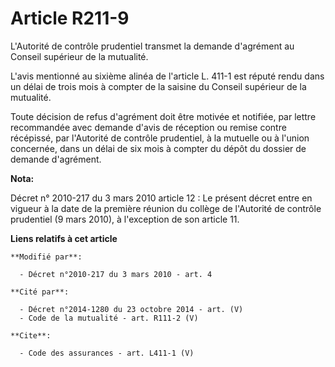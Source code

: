 # Article R211-9

L'Autorité de contrôle prudentiel transmet la demande d'agrément au Conseil supérieur de la mutualité.

L'avis mentionné au sixième alinéa de l'article L. 411-1 est réputé rendu dans un délai de trois mois à compter de la saisine
du Conseil supérieur de la mutualité. 

Toute décision de refus d'agrément doit être motivée et notifiée, par lettre recommandée avec demande d'avis de réception ou
remise contre récépissé, par l'Autorité de contrôle prudentiel, à la mutuelle ou à l'union concernée, dans un délai de six
mois à compter du dépôt du dossier de demande d'agrément.

**Nota:**

Décret n° 2010-217 du 3 mars 2010 article 12 : Le présent décret entre en vigueur à la date de la première réunion du collège
de l'Autorité de contrôle prudentiel (9 mars 2010), à l'exception de son article 11.

**Liens relatifs à cet article**

	**Modifié par**:

	  - Décret n°2010-217 du 3 mars 2010 - art. 4

	**Cité par**:

	  - Décret n°2014-1280 du 23 octobre 2014 - art. (V)
	  - Code de la mutualité - art. R111-2 (V)

	**Cite**:

	  - Code des assurances - art. L411-1 (V)
